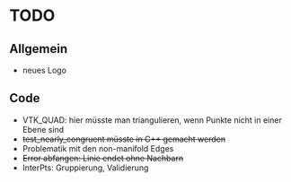# TODO

## Allgemein

- neues Logo

## Code

- VTK_QUAD: hier müsste man triangulieren, wenn Punkte nicht in einer Ebene sind
- ~~test_nearly_congruent müsste in C++ gemacht werden~~
- Problematik mit den non-manifold Edges
- ~~Error abfangen: Linie endet ohne Nachbarn~~
- InterPts: Gruppierung, Validierung
